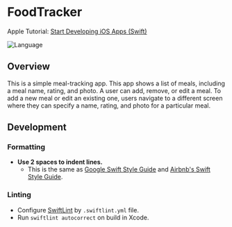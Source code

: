 # FoodTracker

Apple Tutorial: [Start Developing iOS Apps (Swift)](https://developer.apple.com/library/archive/referencelibrary/GettingStarted/DevelopiOSAppsSwift/)

![Language](https://img.shields.io/badge/Language-Swift-orange)

## Overview

This is a simple meal-tracking app. This app shows a list of meals, including a meal name, rating, and photo. A user can add, remove, or edit a meal. To add a new meal or edit an existing one, users navigate to a different screen where they can specify a name, rating, and photo for a particular meal.

## Development

### Formatting

- **Use 2 spaces to indent lines.**
  - This is the same as [Google Swift Style Guide](https://google.github.io/swift/) and [Airbnb's Swift Style Guide](https://github.com/airbnb/swift).
  
### Linting

- Configure [SwiftLint](https://github.com/realm/SwiftLint) by `.swiftlint.yml` file.
- Run `swiftlint autocorrect` on build in Xcode.
